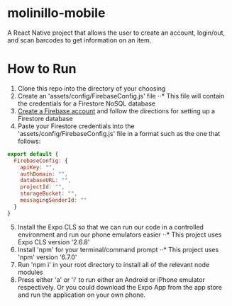 # molinillo-mobile
A React Native project that allows the user to create an account, login/out, and scan barcodes to get information on an item.

# How to Run
1. Clone this repo into the directory of your choosing 
2. Create an 'assets/config/FirebaseConfig.js' file
⋅⋅* This file will contain the credentials for a Firestore NoSQL database
3. [Create a Firebase account](https://firebase.google.com/) and follow the directions for setting up a Firestore database
4. Paste your Firestore credentials into the 'assets/config/FirebaseConfig.js' file in a format such as the one that follows:

```javascript
export default {
  FirebaseConfig: {
    apiKey: "",
    authDomain: "",
    databaseURL: "",
    projectId: "",
    storageBucket: "",
    messagingSenderId: ""
  }
}
```

5. Install the Expo CLS so that we can run our code in a controlled environment and run our phone emulators easier
⋅⋅* This project uses Expo CLS version '2.6.8'
6. Install 'npm' for your terminal/command prompt 
⋅⋅* This project uses 'npm' version '6.7.0'
7. Run 'npm i' in your root directory to install all of the relevant node modules
8. Press either 'a' or 'i' to run either an Android or iPhone emulator respectively. Or you could download the Expo App from the app store and run the application on your own phone.
